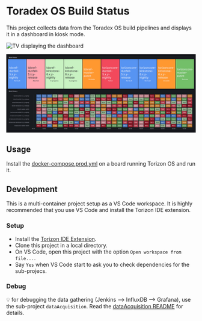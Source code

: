 # Toradex OS Build Status #

This project collects data from the Toradex OS build pipelines and displays
it in a dashboard in kiosk mode.

![TV displaying the dashboard](./.multimedia/tv.jpg)

![Dashboard](./.multimedia/dashboard.png)

## Usage ##

Install the [docker-compose.prod.yml](./docker-compose.prod.yml) on a board
running Torizon OS and run it.

## Development ##

This is a multi-container project setup as a VS Code workspace. It is highly
recommended that you use VS Code and install the Torizon IDE extension.

### Setup ###

- Install the [Torizon IDE Extension](https://marketplace.visualstudio.com/items?itemName=Toradex.apollox-vscode).
- Clone this project in a local directory.
- On VS Code, open this project with the option `Open workspace from file...`.
- Say `Yes` when VS Code start to ask you to check dependencies for the sub-projecs.

### Debug ###

💡 for debugging the data gathering (Jenkins --> InfluxDB --> Grafana), use
the sub-project `dataAcquisition`. Read the [dataAcquisition README](./dataAcquisition/.doc/README.md) for details.
